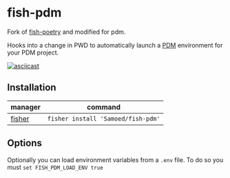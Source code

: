 # fish-pdm

Fork of [fish-poetry](https://github.com/ryoppippi/fish-poetry) and modified for pdm.

Hooks into a change in PWD to automatically launch a [PDM](https://pdm-project.org) environment for your PDM project.

[![asciicast](https://asciinema.org/a/kO57JCdJTLte3A0457Sqf3yDP.svg)](https://asciinema.org/a/kO57JCdJTLte3A0457Sqf3yDP)

## Installation

| manager                                          | command                            |
| ------------------------------------------------ | ---------------------------------- |
| [fisher](https://github.com/jorgebucaran/fisher) | `fisher install 'Samoed/fish-pdm'` |

## Options
Optionally you can load environment variables from a `.env` file. To do so you must `set FISH_PDM_LOAD_ENV true`
